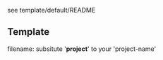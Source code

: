 
see template/default/README


Template
--------

filename:
	subsitute '__project__' to your 'project-name'



